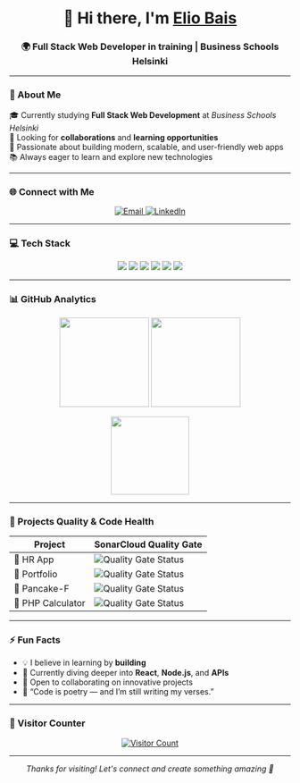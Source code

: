 <!-- PROFILE HEADER -->
<h1 align="center">👋 Hi there, I'm <a href="https://linkedin.com/in/https://www.linkedin.com/public-profile/settings?trk=d_flagship3_profile_self_view_public_profile" target="_blank">Elio Bais</a></h1>
<h3 align="center">🌍 Full Stack Web Developer in training | Business Schools Helsinki</h3>

---

### 💫 About Me  
🎓 Currently studying **Full Stack Web Development** at *Business Schools Helsinki*  
🤝 Looking for **collaborations** and **learning opportunities**  
🚀 Passionate about building modern, scalable, and user-friendly web apps  
📚 Always eager to learn and explore new technologies  

---

### 🌐 Connect with Me  
<p align="center">
  <a href="mailto:eliobais@gmail.com">
    <img src="https://img.shields.io/badge/Email-D14836?logo=gmail&logoColor=white&style=for-the-badge" alt="Email" />
  </a>
  <a href="https://linkedin.com/in/https://www.linkedin.com/public-profile/settings?trk=d_flagship3_profile_self_view_public_profile" target="_blank">
    <img src="https://img.shields.io/badge/LinkedIn-0077B5.svg?logo=linkedin&logoColor=white&style=for-the-badge" alt="LinkedIn" />
  </a>
</p>

---

### 💻 Tech Stack  
<p align="center">
  <img src="https://img.shields.io/badge/HTML5-%23E34F26.svg?style=for-the-badge&logo=html5&logoColor=white" />
  <img src="https://img.shields.io/badge/CSS3-%231572B6.svg?style=for-the-badge&logo=css3&logoColor=white" />
  <img src="https://img.shields.io/badge/JavaScript-%23323330.svg?style=for-the-badge&logo=javascript&logoColor=%23F7DF1E" />
  <img src="https://img.shields.io/badge/R-%23276DC3.svg?style=for-the-badge&logo=r&logoColor=white" />
  <img src="https://img.shields.io/badge/Figma-%23F24E1E.svg?style=for-the-badge&logo=figma&logoColor=white" />
  <img src="https://img.shields.io/badge/Windows%20Terminal-%234D4D4D.svg?style=for-the-badge&logo=windows-terminal&logoColor=white" />
</p>

---

### 📊 GitHub Analytics  

<p align="center">
  <img src="https://github-readme-stats.vercel.app/api?username=Ethiopica&theme=dark&hide_border=false&include_all_commits=false&count_private=false" height="160px" />
  <img src="https://nirzak-streak-stats.vercel.app/?user=Ethiopica&theme=dark&hide_border=false" height="160px" />
</p>

<p align="center">
  <img src="https://github-readme-stats.vercel.app/api/top-langs/?username=Ethiopica&theme=dark&hide_border=false&layout=compact" height="140px" />
</p>

---

### 🧠 Projects Quality & Code Health  

| Project | SonarCloud Quality Gate |
|----------|-------------------------|
| 🧾 HR App | ![Quality Gate Status](https://sonarcloud.io/api/project_badges/measure?project=Ethiopica_hrApp&metric=alert_status) |
| 💼 Portfolio | ![Quality Gate Status](https://sonarcloud.io/api/project_badges/measure?project=Ethiopica_Portfolio&metric=alert_status) |
| 🥞 Pancake-F | ![Quality Gate Status](https://sonarcloud.io/api/project_badges/measure?project=Ethiopica_Pancake-F&metric=alert_status) |
| 🧮 PHP Calculator | ![Quality Gate Status](https://sonarcloud.io/api/project_badges/measure?project=Ethiopica_php_calculator&metric=alert_status) |

---

### ⚡ Fun Facts  

- 💡 I believe in learning by **building**  
- 🌱 Currently diving deeper into **React**, **Node.js**, and **APIs**  
- 💬 Open to collaborating on innovative projects  
- 🧭 “Code is poetry — and I’m still writing my verses.”  

---

### 🧭 Visitor Counter  
<p align="center">
  <a href="https://visitcount.itsvg.in">
    <img src="https://visitcount.itsvg.in/api?id=Ethiopica&icon=0&color=0" alt="Visitor Count" />
  </a>
</p>

---

<p align="center">
  <i>Thanks for visiting! Let's connect and create something amazing 🌟</i>
</p>







